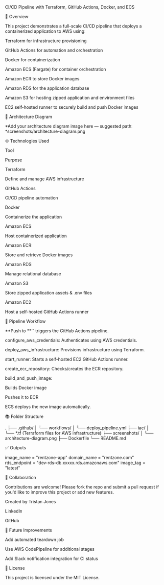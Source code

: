 CI/CD Pipeline with Terraform, GitHub Actions, Docker, and ECS

🤔 Overview

This project demonstrates a full-scale CI/CD pipeline that deploys a containerized application to AWS using:

Terraform for infrastructure provisioning

GitHub Actions for automation and orchestration

Docker for containerization

Amazon ECS (Fargate) for container orchestration

Amazon ECR to store Docker images

Amazon RDS for the application database

Amazon S3 for hosting zipped application and environment files

EC2 self-hosted runner to securely build and push Docker images

📏 Architecture Diagram

*Add your architecture diagram image here — suggested path: *screenshots/architecture-diagram.png

⚙️ Technologies Used

Tool

Purpose

Terraform

Define and manage AWS infrastructure

GitHub Actions

CI/CD pipeline automation

Docker

Containerize the application

Amazon ECS

Host containerized application

Amazon ECR

Store and retrieve Docker images

Amazon RDS

Manage relational database

Amazon S3

Store zipped application assets & .env files

Amazon EC2

Host a self-hosted GitHub Actions runner

🚀 Pipeline Workflow

**Push to **`` triggers the GitHub Actions pipeline.

configure_aws_credentials: Authenticates using AWS credentials.

deploy_aws_infrastructure: Provisions infrastructure using Terraform.

start_runner: Starts a self-hosted EC2 GitHub Actions runner.

create_ecr_repository: Checks/creates the ECR repository.

build_and_push_image:

Builds Docker image

Pushes it to ECR

ECS deploys the new image automatically.

📚 Folder Structure

.
├── .github/
│   └── workflows/
│       └── deploy_pipeline.yml
├── iac/
│   └── *.tf (Terraform files for AWS infrastructure)
├── screenshots/
│   └── architecture-diagram.png
├── Dockerfile
└── README.md

✅ Outputs

image_name = "rentzone-app"
domain_name = "rentzone.com"
rds_endpoint = "dev-rds-db.xxxxx.rds.amazonaws.com"
image_tag = "latest"

🤝 Collaboration

Contributions are welcome! Please fork the repo and submit a pull request if you'd like to improve this project or add new features.


Created by Tristan Jones

LinkedIn

GitHub

🤖 Future Improvements

Add automated teardown job

Use AWS CodePipeline for additional stages

Add Slack notification integration for CI status

📃 License

This project is licensed under the MIT License.

